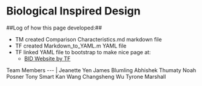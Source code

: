 Biological Inspired Design
==========================

##Log of how this page developed:##

- TM created Comparison Characteristics.md markdown file  
- TF created Markdown_to_YAML.m YAML file  
- TF linked YAML file to bootstrap to make nice page at:  
  - [BID Website by TF](http://openmaterials.github.io/Biological-Inspired-Design/)  

Team Members
--- |
Jeanette Yen
James Blumling
Abhishek Thumaty
Noah Posner
Tony Smart
Kan Wang
Changsheng Wu
Tyrone Marshall
